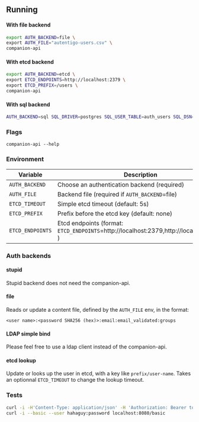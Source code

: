 ## Running

#### With file backend

```sh
export AUTH_BACKEND=file \
export AUTH_FILE="autentigo-users.csv" \
companion-api
```

#### With etcd backend

```sh
export AUTH_BACKEND=etcd \
export ETCD_ENDPOINTS=http://localhost:2379 \
export ETCD_PREFIX=/users \
companion-api
```

#### With sql backend

```sh
AUTH_BACKEND=sql SQL_DRIVER=postgres SQL_USER_TABLE=auth_users SQL_DSN="user=postgres password=postgres host=localhost dbname=postgres sslmode=disable" ./ag-companion-api --validation-cert=../../test/tls.crt --admin-token=toto --rbac-file=../../test/rbac.yaml
```

### Flags

```
companion-api --help
```

### Environment

| Variable         | Description                                                                            |
| ---------------- | -------------------------------------------------------------------------------------- |
| `AUTH_BACKEND`   | Choose an authentication backend (required)                                            |
| `AUTH_FILE`      | Backend file (required if `AUTH_BACKEND`=file)                                         |
| `ETCD_TIMEOUT`   | Simple etcd timeout (default: 5s)                                                      |
| `ETCD_PREFIX`    | Prefix before the etcd key (default: none)                                             |
| `ETCD_ENDPOINTS` | Etcd endpoints (format: `ETCD_ENDPOINTS`=http://localhost:2379,http://localhost:4001 ) |

### Auth backends

#### stupid

Stupid backend does not need the companion-api.

#### file

Reads or update a content file, defined by the `AUTH_FILE` env, in the format:

```
<user name>:<password SHA256 (hex)>:email:email_validated:groups
```

#### LDAP simple bind

Please feel free to use a ldap client instead of the companion-api.

#### etcd lookup

Update or looks up the user in etcd, with a key like `prefix/user-name`. Takes an optionnal `ETCD_TIMEOUT` to change the lookup timeout.

### Tests

```sh
curl -i -H'Content-Type: application/json' -H 'Authorization: Bearer toto' localhost:8181/users -d '{"id":"hahaguy","user":{"password":"5e884898da28047151d0e56f8dc6292773603d0d6aabbdd62a11ef721d1542d8","display_name":"Hahaguy","email":"hahaguy@toto.net","email_verified":false,"groups":["self-service"]}}'
curl -i --basic --user hahaguy:password localhost:8080/basic
```